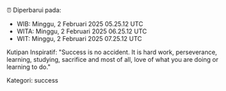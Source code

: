 ⏰ Diperbarui pada:
- WIB: Minggu, 2 Februari 2025 05.25.12 UTC
- WITA: Minggu, 2 Februari 2025 06.25.12 UTC
- WIT: Minggu, 2 Februari 2025 07.25.12 UTC

Kutipan Inspiratif:
"Success is no accident. It is hard work, perseverance, learning, studying, sacrifice and most of all, love of what you are doing or learning to do."


Kategori: success

